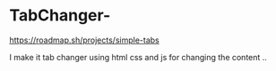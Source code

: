 # TabChanger-

https://roadmap.sh/projects/simple-tabs

I make it tab changer using html css and js for changing the content ..
